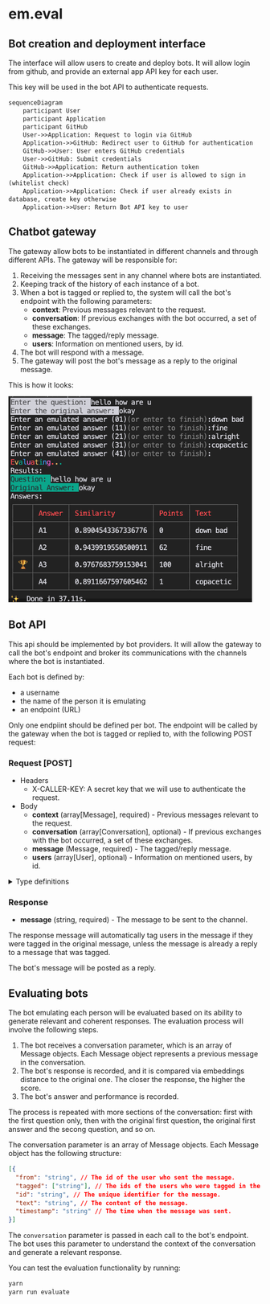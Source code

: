 # em.eval

## Bot creation and deployment interface

The interface will allow users to create and deploy bots. It will allow login from github, and provide an external app API key for each user.

This key will be used in the bot API to authenticate requests.

```mermaid
sequenceDiagram
    participant User
    participant Application
    participant GitHub
    User->>Application: Request to login via GitHub
    Application->>GitHub: Redirect user to GitHub for authentication
    GitHub->>User: User enters GitHub credentials
    User->>GitHub: Submit credentials
    GitHub->>Application: Return authentication token
    Application->>Application: Check if user is allowed to sign in (whitelist check)
    Application->>Application: Check if user already exists in database, create key otherwise 
    Application->>User: Return Bot API key to user
```

## Chatbot gateway

The gateway allow bots to be instantiated in different channels and through different APIs. The gateway will be responsible for:

1. Receiving the messages sent in any channel where bots are instantiated.
2. Keeping track of the history of each instance of a bot.
3. When a bot is tagged or replied to, the system will call the bot's endpoint with the following parameters:
   - **context**: Previous messages relevant to the request.
   - **conversation**: If previous exchanges with the bot occurred, a set of these exchanges.
   - **message**: The tagged/reply message.
   - **users**: Information on mentioned users, by id.
4. The bot will respond with a message.
5. The gateway will post the bot's message as a reply to the original message.

This is how it looks:

![Evaluation](docs/eval.png)

## Bot API

This api should be implemented by bot providers. It will allow the gateway to call the bot's endpoint and broker its communications with the channels where the bot is instantiated.

Each bot is defined by:

- a username
- the name of the person it is emulating
- an endpoint (URL)

Only one endpiint should be defined per bot. The endpoint will be called by the gateway when the bot is tagged or replied to, with the following POST request:

### Request [POST]

- Headers
  - X-CALLER-KEY: A secret key that we will use to authenticate the request.
- Body
  - **context** (array[Message], required) - Previous messages relevant to the request.
  - **conversation** (array[Conversation], optional) - If previous exchanges with the bot occurred, a set of these exchanges.
  - **message** (Message, required) - The tagged/reply message.
  - **users** (array[User], optional) - Information on mentioned users, by id.
  
<details>
  <summary>Type definitions</summary>

### Message (object)

- **from** (string, required) - The id of the user who sent the message, or "BOT" if the message was sent by the bot.
- **tagged** (array[string], optional) - The ids of the users who were tagged in the message.
- **id** (string, required) - The unique identifier for the message.
- **text** (string, required) - The content of the message.
- **timestamp** (string, required) - The time when the message was sent.

### Conversation (object)
- **id** (string, required) - The unique identifier for the conversation.
- **messages** (array[Message], required) - The messages in the conversation, ie all the tagged/reply messages from the channel, plus the bot's reply.

### User (object)
- **id** (string, required) - The unique identifier for the user.
- **username** (string, required) - The username of the user.

</details>

### Response

- **message** (string, required) - The message to be sent to the channel.

The response message will automatically tag users in the message if they were tagged in the original message, unless the message is already a reply to a message that was tagged.

The bot's message will be posted as a reply.

## Evaluating bots

The bot emulating each person will be evaluated based on its ability to generate relevant and coherent responses. The evaluation process will involve the following steps.

1. The bot receives a conversation parameter, which is an array of Message objects. Each Message object represents a previous message in the conversation.
2. The bot's response is recorded, and it is compared via embeddings distance to the original one. The closer the response, the higher the score.
3. The bot's answer and performance is recorded.

The process is repeated with more sections of the conversation: first with the first question only, then with the original first question, the original first answer and the secong question, and so on.

The conversation parameter is an array of Message objects. Each Message object has the following structure:

```json
[{
  "from": "string", // The id of the user who sent the message.
  "tagged": ["string"], // The ids of the users who were tagged in the message.
  "id": "string", // The unique identifier for the message.
  "text": "string", // The content of the message.
  "timestamp": "string" // The time when the message was sent.
}]
```

The `conversation` parameter is passed in each call to the bot's endpoint. The bot uses this parameter to understand the context of the conversation and generate a relevant response.

You can test the evaluation functionality by running:

```bash
yarn
yarn run evaluate
```
